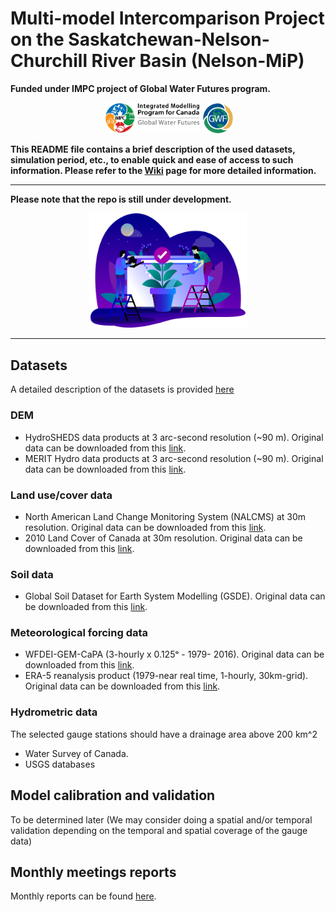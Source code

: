 # Multi-model Intercomparison Project on the Saskatchewan-Nelson-Churchill River Basin (Nelson-MiP) 
**Funded under IMPC project of Global Water Futures program.**

<p align="center">
   <img src="Wiki_info/img/logos/IMPC_Horizontal_FC.png" width="30%" height="8%" hspace="0.5%" />
   <img src="Wiki_info/img/logos/gwf_globe.png" width="9.5%" height="10%"  />
</p>

**This README file contains a brief description of the used datasets, simulation period, etc., to enable quick and ease of access to such information. Please refer to the [Wiki](/Wiki_info/README.md) page for more detailed information.** <br>

------
**Please note that the repo is still under development.**
<p align="center">
   <img src="Wiki_info/img/dev_web.png" width="50%" height="10%" />
</p>

------

## Datasets
   A detailed description of the datasets is provided [here](Wiki_info/README.md/#input-data)
   ### DEM 
   * HydroSHEDS data products at 3 arc-second resolution (~90 m). Original data can be downloaded from this [link](https://www.hydrosheds.org/downloads).
   * MERIT Hydro data products at 3 arc-second resolution (~90 m). Original data can be downloaded from this [link](http://hydro.iis.u-tokyo.ac.jp/~yamadai/MERIT_Hydro/).
        
   ### Land use/cover data <br>
   * North American Land Change Monitoring System (NALCMS) at 30m resolution. Original data can be downloaded from this [link](https://open.canada.ca/data/en/dataset/c688b87f-e85f-4842-b0e1-a8f79ebf1133).
   * 2010 Land Cover of Canada at 30m resolution. Original data can be downloaded from this [link](http://www.cec.org/tools-and-resources/map-files/land-cover-2010-landsat-30m).
    
   ### Soil data <br>
   * Global Soil Dataset for Earth System Modelling (GSDE). Original data can be downloaded from this [link](http://globalchange.bnu.edu.cn/research/soilw#download).
   ### Meteorological forcing data 
   * WFDEI-GEM-CaPA (3-hourly x 0.125ᵒ - 1979- 2016). Original data can be downloaded from this [link](https://www.frdr.ca/repo/handle/doi:10.20383/101.0111).
   * ERA-5 reanalysis product (1979-near real time, 1-hourly, 30km-grid). Original data can be downloaded from this [link](https://cds.climate.copernicus.eu/#!/search?text=ERA5&type=dataset).
   ### Hydrometric data
   The selected gauge stations should have a drainage area above 200 km^2
   * Water Survey of Canada.
   * USGS databases
## Model calibration and validation
   To be determined later (We may consider doing a spatial and/or temporal validation depending on the temporal and spatial coverage of the gauge data)

## Monthly meetings reports
   Monthly reports can be found [here](/Monthly_reports).
   
